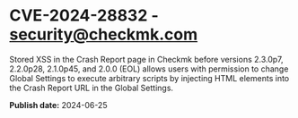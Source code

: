 # CVE-2024-28832 - security@checkmk.com

Stored XSS in the Crash Report page in Checkmk before versions 2.3.0p7, 2.2.0p28, 2.1.0p45, and 2.0.0 (EOL) allows users with permission to change Global Settings to execute arbitrary scripts by injecting HTML elements into the Crash Report URL in the Global Settings.

**Publish date:** 2024-06-25
